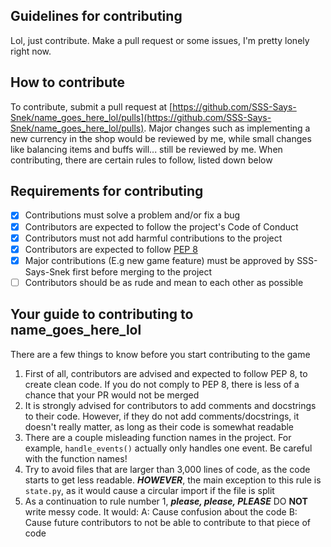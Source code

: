 ## Guidelines for contributing

Lol, just contribute. Make a pull request or some issues, I'm pretty lonely right now.

## How to contribute
To contribute, submit a pull request at [https://github.com/SSS-Says-Snek/name_goes_here_lol/pulls](https://github.com/SSS-Says-Snek/name_goes_here_lol/pulls).
Major changes such as implementing a new currency in the shop would be reviewed by me,
while small changes like balancing items and buffs will... still be reviewed by me.
When contributing, there are certain rules to follow, listed down below

## Requirements for contributing
- [X] Contributions must solve a problem and/or fix a bug
- [X] Contributors are expected to follow the project's Code of Conduct
- [X] Contributors must not add harmful contributions to the project
- [X] Contributors are expected to follow [PEP 8](https://python.org/dev/peps/pep-0008)
- [X] Major contributions (E.g new game feature) must be approved by SSS-Says-Snek first before merging to the project
- [ ] Contributors should be as rude and mean to each other as possible

## Your guide to contributing to name_goes_here_lol

There are a few things to know before you start contributing to the game
1. First of all, contributors are advised and expected to follow PEP 8, to create clean code. If you do not comply to PEP 8, 
  there is less of a chance that your PR would not be merged
2. It is strongly advised for contributors to add comments and docstrings to their code. However, if they do not add comments/docstrings, 
  it doesn't really matter, as long as their code is somewhat readable
3. There are a couple misleading function names in the project. For example, `handle_events()` actually only handles one event.
  Be careful with the function names!
4. Try to avoid files that are larger than 3,000 lines of code, as the code starts to get less readable. ***HOWEVER***, the main 
  exception to this rule is `state.py`, as it would cause a circular import if the file is split
5. As a continuation to rule number 1, ***please, please, PLEASE*** DO __NOT__ write messy code. It would:
   A: Cause confusion about the code
   B: Cause future contributors to not be able to contribute to that piece of code
   
